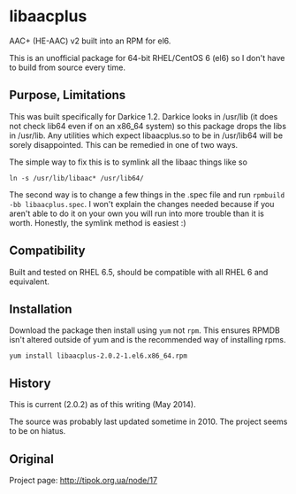 libaacplus
==========

AAC+ (HE-AAC) v2 built into an RPM for el6.

This is an unofficial package for 64-bit RHEL/CentOS 6 (el6) so I don't have to build from source every time.

Purpose, Limitations
--------------------

This was built specifically for Darkice 1.2. Darkice looks in /usr/lib (it does not check lib64 even if on an x86_64 system) so this package drops the libs in /usr/lib. Any utilities which expect libaacplus.so to be in /usr/lib64 will be sorely disappointed. This can be remedied in one of two ways.

The simple way to fix this is to symlink all the libaac things like so

```
ln -s /usr/lib/libaac* /usr/lib64/
```

The second way is to change a few things in the .spec file and run ```rpmbuild -bb libaacplus.spec```. I won't explain the changes needed because if you aren't able to do it on your own you will run into more trouble than it is worth. Honestly, the symlink method is easiest :)

Compatibility
-------------

Built and tested on RHEL 6.5, should be compatible with all RHEL 6 and equivalent.


Installation
------------

Download the package then install using ```yum``` not ```rpm```. This ensures RPMDB isn't altered outside of yum and is the recommended way of installing rpms.

```
yum install libaacplus-2.0.2-1.el6.x86_64.rpm
```


History
-------

This is current (2.0.2) as of this writing (May 2014).

The source was probably last updated sometime in 2010. The project seems to be on hiatus.


Original
--------

Project page: http://tipok.org.ua/node/17
